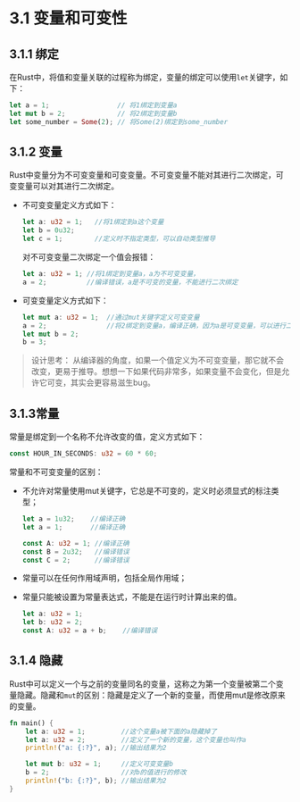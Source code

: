 # 3.1 变量和可变性

## 3.1.1 绑定

在Rust中，将值和变量关联的过程称为绑定，变量的绑定可以使用`let`关键字，如下：

```rust
let a = 1;                 // 将1绑定到变量a
let mut b = 2;             // 将2绑定到变量b
let some_number = Some(2); // 将Some(2)绑定到some_number
```

## 3.1.2 变量

Rust中变量分为不可变变量和可变变量。不可变变量不能对其进行二次绑定，可变变量可以对其进行二次绑定。

- 不可变变量定义方式如下：

    ```rust
    let a: u32 = 1;   //将1绑定到a这个变量
    let b = 0u32;
    let c = 1;        //定义时不指定类型，可以自动类型推导
    ```

    对不可变变量二次绑定一个值会报错：

    ```rust
    let a: u32 = 1; //将1绑定到变量a，a为不可变变量，
    a = 2;          //编译错误，a是不可变的变量，不能进行二次绑定
    ```

- 可变变量定义方式如下：

    ```rust
    let mut a: u32 = 1;  //通过mut关键字定义可变变量
    a = 2;               //将2绑定到变量a，编译正确，因为a是可变变量，可以进行二次绑定
    let mut b = 2;
    b = 3;
    ```

> 设计思考：
> 从编译器的角度，如果一个值定义为不可变变量，那它就不会改变，更易于推导。想想一下如果代码非常多，如果变量不会变化，但是允许它可变，其实会更容易滋生bug。

## 3.1.3常量

常量是绑定到一个名称不允许改变的值，定义方式如下：

```rust
const HOUR_IN_SECONDS: u32 = 60 * 60;
```

常量和不可变变量的区别：
- 不允许对常量使用mut关键字，它总是不可变的，定义时必须显式的标注类型；

    ```rust
    let a = 1u32;    //编译正确
    let a = 1;       //编译正确

    const A: u32 = 1; //编译正确
    const B = 2u32;   //编译错误
    const C = 2;      //编译错误
    ```
- 常量可以在任何作用域声明，包括全局作用域；
- 常量只能被设置为常量表达式，不能是在运行时计算出来的值。
    ```rust
    let a: u32 = 1;
    let b: u32 = 2;
    const A: u32 = a + b;    //编译错误
    ```

## 3.1.4 隐藏

Rust中可以定义一个与之前的变量同名的变量，这称之为第一个变量被第二个变量隐藏。隐藏和`mut`的区别：隐藏是定义了一个新的变量，而使用mut是修改原来的变量。

```rust
fn main() {
    let a: u32 = 1;         //这个变量a被下面的a隐藏掉了
    let a: u32 = 2;         //定义了一个新的变量，这个变量也叫作a
    println!("a: {:?}", a); //输出结果为2

    let mut b: u32 = 1;     //定义可变变量b
    b = 2;                  //对b的值进行的修改
    println!("b: {:?}", b); //输出结果为2
}
```
